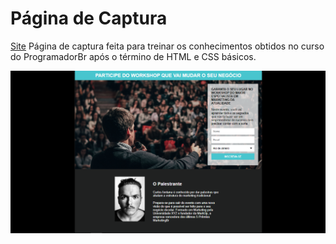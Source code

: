 # Página de Captura

[Site](https://kaio-matos.github.io/pagina_de_captura/)
Página de captura feita para treinar os conhecimentos obtidos no curso do ProgramadorBr após o término de HTML e CSS básicos.

![Image](./readme_image.png)
